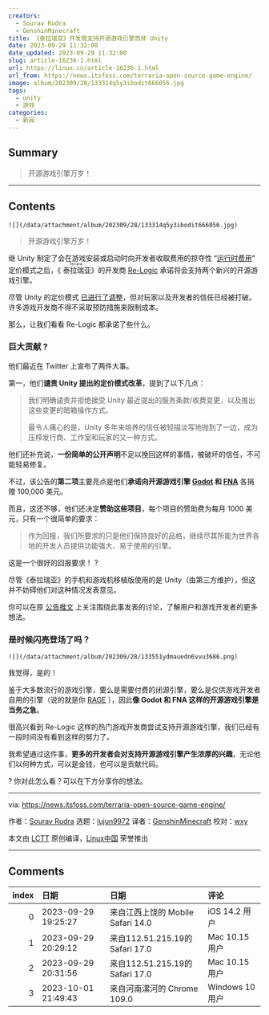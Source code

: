 ```yaml
---
creators:
  - Sourav Rudra
  - GenshinMinecraft
title: 《泰拉瑞亚》开发商支持开源游戏引擎而非 Unity
date: 2023-09-29 11:32:00
date_updated: 2023-09-29 11:32:00
slug: article-16236-1.html
url: https://linux.cn/article-16236-1.html
url_from: https://news.itsfoss.com/terraria-open-source-game-engine/
image: album/202309/28/133314q5y3ibodit666056.jpg
tags:
  - unity
  - 游戏
categories:
  - 新闻
---
```


## Summary

> 开源游戏引擎万岁！

***

<!-- more -->

## Contents

`![](/data/attachment/album/202309/28/133314q5y3ibodit666056.jpg)`

> 
> 开源游戏引擎万岁！
> 
> 
> 

继 Unity 制定了会在游戏安装或启动时向开发者收取费用的掠夺性 “[运行时费用](https://blog.unity.com/news/plan-pricing-and-packaging-updates)” 定价模式之后，《<ruby> 泰拉瑞亚 <rt>  Terraria </rt></ruby>》的开发商 [Re-Logic](https://re-logic.com/) 承诺将会支持两个新兴的开源游戏引擎。

尽管 Unity 的定价模式 [已进行了调整](https://www.theregister.com/2023/09/19/unity_talks_of_price_cap/)，但对玩家以及开发者的信任已经被打破。许多游戏开发商不得不采取预防措施来限制成本。

那么，让我们看看 Re-Logic 都承诺了些什么。

### 巨大贡献 ?

他们最近在 Twitter 上宣布了两件大事。

第一，他们**谴责 Unity 提出的定价模式改革**，提到了以下几点：

> 
> 我们明确谴责并拒绝接受 Unity 最近提出的服务条款/收费变更，以及推出这些变更的暗箱操作方式。
> 
> 
> 最令人痛心的是，Unity 多年来培养的信任被轻描淡写地抛到了一边，成为压榨发行商、工作室和玩家的又一种方式。
> 
> 
> 

他们还补充说，**一份简单的公开声明**不足以挽回这样的事情，被破坏的信任，不可能轻易修复。

不过，该公告的**第二项**主要亮点是他们**承诺向开源游戏引擎 [Godot](https://godotengine.org/) 和 [FNA](https://fna-xna.github.io/)** 各捐赠 100,000 美元。

而且，这还不够，他们还决定**赞助这些项目**，每个项目的赞助费为每月 1000 美元，只有一个很简单的要求：

> 
> 作为回报，我们所要求的只是他们保持良好的品格，继续尽其所能为世界各地的开发人员提供功能强大、易于使用的引擎。
> 
> 
> 

这是一个很好的回报要求！ ?

尽管《泰拉瑞亚》的手机和游戏机移植版使用的是 Unity（由第三方维护），但这并不妨碍他们对这种情况发表意见。

你可以在原 [公告推文](https://twitter.com/Terraria_Logic/status/1704227519027651016) 上关注围绕此事发表的讨论，了解用户和游戏开发者的更多想法。

### 是时候闪亮登场了吗？

`![](/data/attachment/album/202309/28/133551ydmauedn6vvu3686.png)`

我觉得，是的！

鉴于大多数流行的游戏引擎，要么是需要付费的闭源引擎，要么是仅供游戏开发者自用的引擎（说的就是你 [RAGE](https://en.wikipedia.org/wiki/Rockstar_Advanced_Game_Engine) ），因此**像 Godot 和 FNA 这样的开源游戏引擎是当务之急**。

很高兴看到 Re-Logic 这样的热门游戏开发商尝试支持开源游戏引擎，我们已经有一段时间没有看到这样的努力了。

我希望通过这件事，**更多的开发者会对支持开源游戏引擎产生浓厚的兴趣**，无论他们以何种方式，可以是金钱，也可以是贡献代码。

? 你对此怎么看？可以在下方分享你的想法。

---

via: <https://news.itsfoss.com/terraria-open-source-game-engine/>

作者：[Sourav Rudra](https://news.itsfoss.com/author/sourav/) 选题：[lujun9972](https://github.com/lujun9972) 译者：[GenshinMinecraft](https://github.com/GenshinMinecraft) 校对：[wxy](https://github.com/wxy)

本文由 [LCTT](https://github.com/LCTT/TranslateProject) 原创编译，[Linux中国](https://linux.cn/) 荣誉推出

***

## Comments

|   index | 日期                | 日期                                            | 评论                                                                         |
|--------:|:--------------------|:------------------------------------------------|:-----------------------------------------------------------------------------|
|       0 | 2023-09-29 19:25:27 | 来自江西上饶的 Mobile Safari 14.0|iOS 14.2 用户 | 好！                                                                         |
|       1 | 2023-09-29 20:29:12 | 来自112.51.215.19的 Safari 17.0|Mac 10.15 用户  | 将来开源游戏引擎也开启收费模式，Good Note、Notability、Unity历史总是相似的。 |
|       2 | 2023-09-29 20:31:56 | 来自112.51.215.19的 Safari 17.0|Mac 10.15 用户  | 永远不要相信 “未来不收费”、“未来不会变成订阅制” 这样的话，即便是开源软件。   |
|       3 | 2023-10-01 21:49:43 | 来自河南漯河的 Chrome 109.0|Windows 10 用户     | Baldi's Basics 还在用Unity                                                   |
